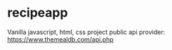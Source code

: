 # recipeapp
Vanilla javascript, html, css project
public api provider: https://www.themealdb.com/api.php
